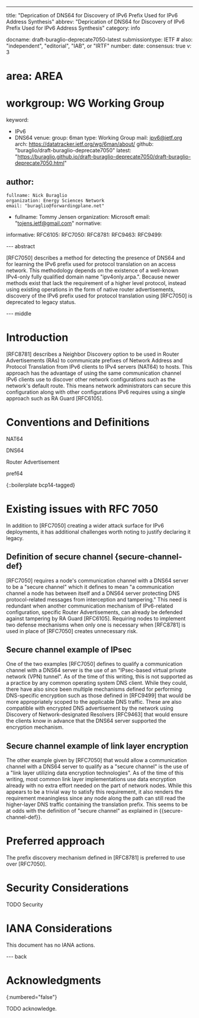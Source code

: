 ---
title: "Deprication of DNS64 for Discovery of IPv6 Prefix Used for IPv6 Address Synthesis"
abbrev: "Deprication of DNS64 for Discovery of IPv6 Prefix Used for IPv6 Address Synthesis"
category: info

docname: draft-buraglio-deprecate7050-latest
submissiontype: IETF  # also: "independent", "editorial", "IAB", or "IRTF"
number:
date:
consensus: true
v: 3
# area: AREA
# workgroup: WG Working Group
keyword:
 - IPv6
 - DNS64
venue:
  group: 6man
  type: Working Group
  mail: ipv6@ietf.org
  arch: https://datatracker.ietf.org/wg/6man/about/
  github: "buraglio/draft-buraglio-deprecate7050"
  latest: "https://buraglio.github.io/draft-buraglio-deprecate7050/draft-buraglio-deprecate7050.html"

author:
 -
    fullname: Nick Buraglio
    organization: Energy Sciences Network
    email: "buraglio@forwardingplane.net"
 -
    fullname: Tommy Jensen
    organization: Microsoft
    email: "tojens.ietf@gmail.com"
normative:

informative:
  RFC6105:
  RFC7050:
  RFC8781:
  RFC9463:
  RFC9499:

--- abstract

[RFC7050] describes a method for detecting the presence of DNS64 and for learning the IPv6 prefix used for protocol translation on an access network. This methodology depends on the existence of a well-known IPv4-only fully qualified domain name "ipv4only.arpa.". Because newer methods exist that lack the requirement of a higher level protocol, instead using existing operations in the form of native router advertisements, discovery of the IPv6 prefix used for protocol translation using [RFC7050] is deprecated to legacy status.

--- middle


# Introduction

[RFC8781] describes a Neighbor Discovery option to be used in Router Advertisements (RAs) to communicate prefixes of Network Address and Protocol Translation from IPv6 clients to IPv4 servers (NAT64) to hosts. This approach has the advantage of using the same communication channel IPv6 clients use to discover other network configurations such as the network's default route. This means network administrators can secure this configuration along with other configurations IPv6 requires using a single approach such as RA Guard [RFC6105]. 


# Conventions and Definitions

NAT64

DNS64

Router Advertisement

pref64

{::boilerplate bcp14-tagged}

# Existing issues with RFC 7050

In addition to [RFC7050] creating a wider attack surface for IPv6 deployments, it has additional challenges worth noting to justify declaring it legacy.

## Definition of secure channel {secure-channel-def}

[RFC7050] requires a node's communication channel with a DNS64 server to be a "secure channel" which it defines to mean "a communication channel a node has between itself and a DNS64 server protecting DNS protocol-related messages from interception and tampering." This need is redundant when another communication mechanism of IPv6-related configuration, specific Router Advertisements, can already be defended against tampering by RA Guard [RFC6105]. Requiring nodes to implement two defense mechanisms when only one is necessary when [RFC8781] is used in place of [RFC7050] creates unnecessary risk.

## Secure channel example of IPsec

One of the two examples [RFC7050] defines to qualify a communication channel with a DNS64 server is the use of an "IPsec-based virtual private network (VPN) tunnel". As of the time of this writing, this is not supported as a practice by any common operating system DNS client. While they could, there have also since been multiple mechanisms defined for performing DNS-specific encryption such as those defined in [RFC9499] that would be more appropriately scoped to the applicable DNS traffic. These are also compatible with encrypted DNS advertisement by the network using Discovery of Network-designated Resolvers [RFC9463] that would ensure the clients know in advance that the DNS64 server supported the encryption mechanism.

## Secure channel example of link layer encryption

The other example given by [RFC7050] that would allow a communication channel with a DNS64 server to qualify as a "secure channel" is the use of a "link layer utilizing data encryption technologies". As of the time of this writing, most common link layer implementations use data encryption already with no extra effort needed on the part of network nodes. While this appears to be a trivial way to satisfy this requirement, it also renders the requirement meaningless since any node along the path can still read the higher-layer DNS traffic containing the translation prefix. This seems to be at odds with the definition of "secure channel" as explained in {{secure-channel-def}}.

# Preferred approach

The prefix discovery mechanism defined in [RFC8781] is preferred to use over [RFC7050].

# Security Considerations

TODO Security


# IANA Considerations

This document has no IANA actions.


--- back

# Acknowledgments
{:numbered="false"}

TODO acknowledge.
